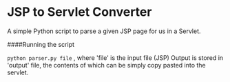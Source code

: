 # JSP to Servlet Converter
A simple Python script to parse a given JSP page for us in a Servlet.


####Running the script

```python parser.py file``` , where 'file' is the input file (JSP)
Output is stored in 'output' file, the contents of which can be simply copy pasted into the servlet.
